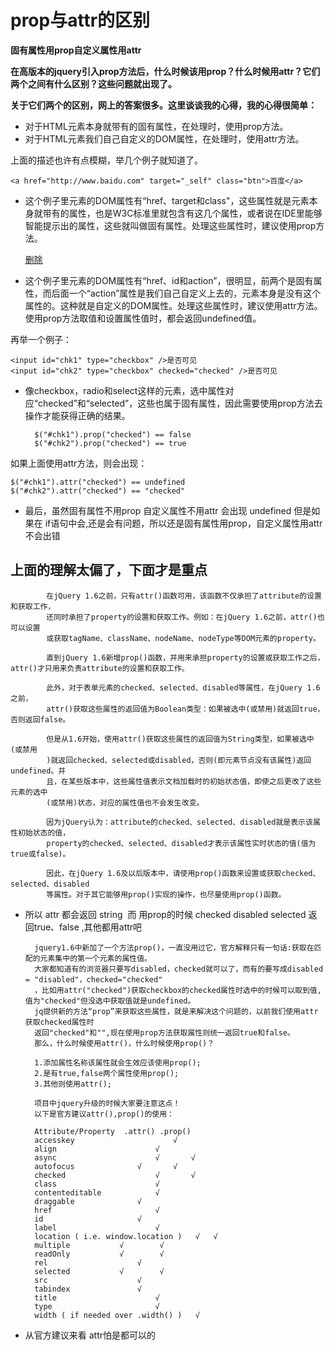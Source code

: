 # prop与attr的区别 #

**固有属性用prop自定义属性用attr**

**在高版本的jquery引入prop方法后，什么时候该用prop？什么时候用attr？它们两个之间有什么区别？这些问题就出现了。**

**关于它们两个的区别，网上的答案很多。这里谈谈我的心得，我的心得很简单：**
	
- 对于HTML元素本身就带有的固有属性，在处理时，使用prop方法。
- 对于HTML元素我们自己自定义的DOM属性，在处理时，使用attr方法。
 

上面的描述也许有点模糊，举几个例子就知道了。 

	<a href="http://www.baidu.com" target="_self" class="btn">百度</a>

-  这个例子里<a>元素的DOM属性有“href、target和class"，这些属性就是<a>元素本身就带有的属性，也是W3C标准里就包含有这几个属性，或者说在IDE里能够智能提示出的属性，这些就叫做固有属性。处理这些属性时，建议使用prop方法。

	<a href="#" id="link1" action="delete">删除</a>

- 这个例子里<a>元素的DOM属性有“href、id和action”，很明显，前两个是固有属性，而后面一个“action”属性是我们自己自定义上去的，<a>元素本身是没有这个属性的。这种就是自定义的DOM属性。处理这些属性时，建议使用attr方法。使用prop方法取值和设置属性值时，都会返回undefined值。

 

再举一个例子：

	<input id="chk1" type="checkbox" />是否可见
	<input id="chk2" type="checkbox" checked="checked" />是否可见
- 像checkbox，radio和select这样的元素，选中属性对应“checked”和“selected”，这些也属于固有属性，因此需要使用prop方法去操作才能获得正确的结果。

		$("#chk1").prop("checked") == false
		$("#chk2").prop("checked") == true

如果上面使用attr方法，则会出现：

	$("#chk1").attr("checked") == undefined
	$("#chk2").attr("checked") == "checked"

- 最后，虽然固有属性不用prop 自定义属性不用attr 会出现 undefined 但是如果在 if语句中会,还是会有问题，所以还是固有属性用prop，自定义属性用attr不会出错

## 上面的理解太偏了，下面才是重点 ##

			在jQuery 1.6之前，只有attr()函数可用，该函数不仅承担了attribute的设置和获取工作，
			还同时承担了property的设置和获取工作。例如：在jQuery 1.6之前，attr()也可以设置
			或获取tagName、className、nodeName、nodeType等DOM元素的property。

			直到jQuery 1.6新增prop()函数，并用来承担property的设置或获取工作之后，attr()才只用来负责attribute的设置和获取工作。

			此外，对于表单元素的checked、selected、disabled等属性，在jQuery 1.6之前，
			attr()获取这些属性的返回值为Boolean类型：如果被选中(或禁用)就返回true，否则返回false。

			但是从1.6开始，使用attr()获取这些属性的返回值为String类型，如果被选中(或禁用
			)就返回checked、selected或disabled，否则(即元素节点没有该属性)返回undefined。并
			且，在某些版本中，这些属性值表示文档加载时的初始状态值，即使之后更改了这些元素的选中
			(或禁用)状态，对应的属性值也不会发生改变。

			因为jQuery认为：attribute的checked、selected、disabled就是表示该属性初始状态的值，
			property的checked、selected、disabled才表示该属性实时状态的值(值为true或false)。

			因此，在jQuery 1.6及以后版本中，请使用prop()函数来设置或获取checked、selected、disabled
			等属性。对于其它能够用prop()实现的操作，也尽量使用prop()函数。

- 所以 attr 都会返回 string  而 用prop的时候 checked disabled selected 返回true、false ,其他都用attr吧

		jquery1.6中新加了一个方法prop()，一直没用过它，官方解释只有一句话:获取在匹配的元素集中的第一个元素的属性值。
		大家都知道有的浏览器只要写disabled，checked就可以了，而有的要写成disabled = "disabled"，checked="checked"
		，比如用attr("checked")获取checkbox的checked属性时选中的时候可以取到值,值为"checked"但没选中获取值就是undefined。
		jq提供新的方法“prop”来获取这些属性，就是来解决这个问题的，以前我们使用attr获取checked属性时
		返回"checked"和"",现在使用prop方法获取属性则统一返回true和false。
		那么，什么时候使用attr()，什么时候使用prop()？
		
		1.添加属性名称该属性就会生效应该使用prop();
		2.是有true,false两个属性使用prop();
		3.其他则使用attr();
		
		项目中jquery升级的时候大家要注意这点！
		以下是官方建议attr(),prop()的使用：
		
		Attribute/Property	.attr()	.prop()
		accesskey	                   √	 
		align	                   √	 
		async	                   √       √
		autofocus	           √	   √
		checked	                   √	   √
		class	                   √	 
		contenteditable	           √	 
		draggable	           √	 
		href	                   √	 
		id	                   √	 
		label	                   √	 
		location ( i.e. window.location )	√	√
		multiple		   √	    √
		readOnly		   √	    √
		rel	                   √	 
		selected		   √	    √
		src	                   √	 
		tabindex	           √	 
		title	                   √	 
		type	                   √	 
		width ( if needed over .width() )   √
		
- 从官方建议来看 attr怕是都可以的
